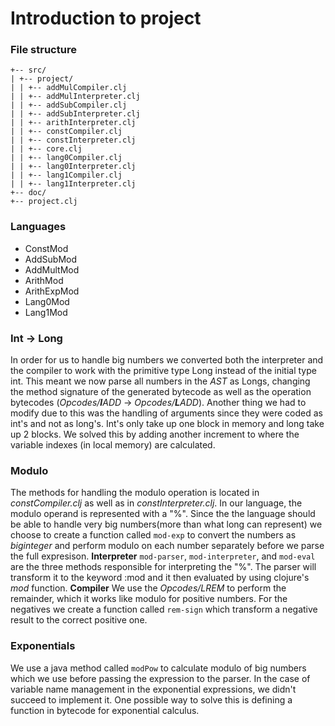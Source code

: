 # Introduction to project

### File structure
```
+-- src/
| +-- project/
| | +-- addMulCompiler.clj
| | +-- addMulInterpreter.clj
| | +-- addSubCompiler.clj
| | +-- addSubInterpreter.clj
| | +-- arithInterpreter.clj
| | +-- constCompiler.clj
| | +-- constInterpreter.clj
| | +-- core.clj
| | +-- lang0Compiler.clj
| | +-- lang0Interpreter.clj
| | +-- lang1Compiler.clj
| | +-- lang1Interpreter.clj
+-- doc/
+-- project.clj
```
### Languages
* ConstMod
* AddSubMod
* AddMultMod
* ArithMod
* ArithExpMod
* Lang0Mod
* Lang1Mod

### Int -> Long
In order for us to handle big numbers we converted both the interpreter and the compiler to work with the primitive type Long instead of the initial type int.
This meant we now parse all numbers in the _AST_ as Longs, changing the method signature of the generated bytecode as well as the operation bytecodes (_Opcodes/**I**ADD_ -> _Opcodes/**L**ADD_).
Another thing we had to modify due to this was the handling of arguments since they were coded as int's and not as long's. Int's only take up one block in memory and long take up 2 blocks. We solved this by adding another increment to where the variable indexes (in local memory) are calculated.

### Modulo
The methods for handling the modulo operation is located in _constCompiler.clj_ as well as in _constInterpreter.clj_.
In our language, the modulo operand is represented with a "%".
Since the the language should be able to handle very big numbers(more than what long can represent) we choose to create
a function called `mod-exp` to convert the numbers as _biginteger_ and perform modulo on each number separately before we parse the full expresison.
**Interpreter**
`mod-parser`, `mod-interpreter`, and `mod-eval` are the three methods responsible for interpreting the "%".
The parser will transform it to the keyword :mod and it then evaluated by using clojure's _mod_ function.
**Compiler**
We use the _Opcodes/LREM_ to perform the remainder, which it works like modulo for positive numbers.
For the negatives we create a function called `rem-sign` which transform a negative result to the correct positive one.

### Exponentials
We use a java method called `modPow` to calculate modulo of big numbers which we use before passing the expression to the parser.
In the case of variable name management in the exponential expressions, we didn't succeed to implement it. One possible way to solve this is
defining a function in bytecode for exponential calculus.
